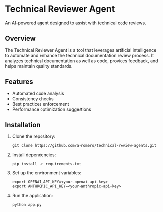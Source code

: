 # Technical Reviewer Agent

An AI-powered agent designed to assist with technical code reviews.

## Overview

The Technical Reviewer Agent is a tool that leverages artificial intelligence to automate and enhance the technical documentation review process. It analyzes technical documentation as well as code, provides feedback, and helps maintain quality standards.

## Features

- Automated code analysis
- Consistency checks
- Best practices enforcement
- Performance optimization suggestions

## Installation

1. Clone the repository:
   ```
   git clone https://github.com/a-romero/technical-review-agents.git
   ```

2. Install dependencies:
   ```
   pip install -r requirements.txt
   ```

3. Set up the environment variables:
   ```
   export OPENAI_API_KEY=<your-openai-api-key>
   export ANTHROPIC_API_KEY=<your-anthropic-api-key>
   ```

4. Run the application:
   ```
   python app.py
   ```


